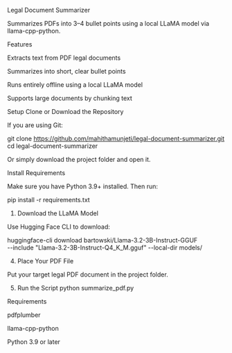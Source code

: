 Legal Document Summarizer

Summarizes PDFs into 3–4 bullet points using a local LLaMA model via llama-cpp-python.

Features

Extracts text from PDF legal documents

Summarizes into short, clear bullet points

Runs entirely offline using a local LLaMA model

Supports large documents by chunking text

Setup
 Clone or Download the Repository

If you are using Git:

git clone https://github.com/mahithamunjeti/legal-document-summarizer.git
cd legal-document-summarizer


Or simply download the project folder and open it.

Install Requirements

Make sure you have Python 3.9+ installed. Then run:

pip install -r requirements.txt

1. Download the LLaMA Model

Use Hugging Face CLI to download:

huggingface-cli download bartowski/Llama-3.2-3B-Instruct-GGUF \
   --include "Llama-3.2-3B-Instruct-Q4_K_M.gguf" --local-dir models/

4. Place Your PDF File

Put your target legal PDF document in the project folder.

5. Run the Script
python summarize_pdf.py

Requirements

pdfplumber

llama-cpp-python

Python 3.9 or later